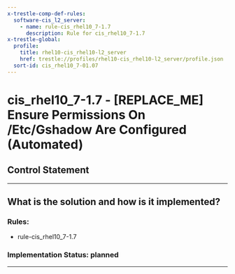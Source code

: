 ```yaml
---
x-trestle-comp-def-rules:
  software-cis_l2_server:
    - name: rule-cis_rhel10_7-1.7
      description: Rule for cis_rhel10_7-1.7
x-trestle-global:
  profile:
    title: rhel10-cis_rhel10-l2_server
    href: trestle://profiles/rhel10-cis_rhel10-l2_server/profile.json
  sort-id: cis_rhel10_7-01.07
---
```


# cis_rhel10_7-1.7 - \[REPLACE_ME\] Ensure Permissions On /Etc/Gshadow Are Configured (Automated)

## Control Statement

______________________________________________________________________

## What is the solution and how is it implemented?

<!-- For implementation status enter one of: implemented, partial, planned, alternative, not-applicable -->

<!-- Note that the list of rules under ### Rules: is read-only and changes will not be captured after assembly to JSON -->

<!-- Add control implementation description here for control: cis_rhel10_7-1.7 -->

### Rules:

  - rule-cis_rhel10_7-1.7

### Implementation Status: planned

______________________________________________________________________
